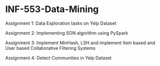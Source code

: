 # INF-553-Data-Mining

Assignment 1: Data Exploration tasks on Yelp Dataset

Assignment 2: Implementing SON algorithm using PySpark

Assignment 3: Implement MinHash, LSH and implement Item based and User based Collaborative Filtering Systems

Assignment 4: Detect Communities in Yelp Dataset
